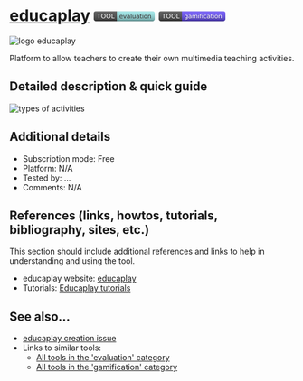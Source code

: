 # [educaplay](https://www.educaplay.com/)  [<img src="images/evaluation.png" align="bottom">](https://github.com/e-CLOSE/Toolbox/issues?q=label%3A01_TOOL+label%3Aevaluation) [<img src="images/gamification.png" align="bottom">](https://github.com/e-CLOSE/Toolbox/issues?q=label%3A01_TOOL+label%3Agamification)
![logo educaplay](https://user-images.githubusercontent.com/96419022/157409508-a2413070-ba83-4934-91f1-6c685879645f.png)

Platform to allow teachers to create their own multimedia teaching activities.


## Detailed description & quick guide

![types of activities](https://user-images.githubusercontent.com/96419022/157409452-1ad948e2-3bcd-4dfc-9ede-a81cb087e7dc.png)



## Additional details

- Subscription mode: Free
- Platform: N/A
- Tested by: ...
- Comments: N/A


## References (links, howtos, tutorials, bibliography, sites, etc.)

This section should include additional references and links to help in
understanding and using the tool.

- educaplay website: [educaplay](https://www.educaplay.com/)
- Tutorials: [Educaplay tutorials](https://www.youtube.com/channel/UCNqcPGJ4rL2lfchSRw1tX6w/videos)


## See also...

- [educaplay creation issue](https://github.com/e-CLOSE/Toolbox/issues/81)
- Links to similar tools:
  - [All tools in the 'evaluation' category](https://github.com/e-CLOSE/Toolbox/issues?q=label%3A01_TOOL+label%3Aevaluation)
  - [All tools in the 'gamification' category](https://github.com/e-CLOSE/Toolbox/issues?q=label%3A01_TOOL+label%3Agamification)
